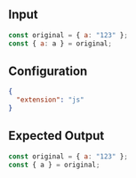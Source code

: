 
## Input
```javascript input
const original = { a: "123" };
const { a: a } = original;
```

## Configuration
```json configuration
{
  "extension": "js"
}
```

## Expected Output
```javascript expected output
const original = { a: "123" };
const { a } = original;
```
